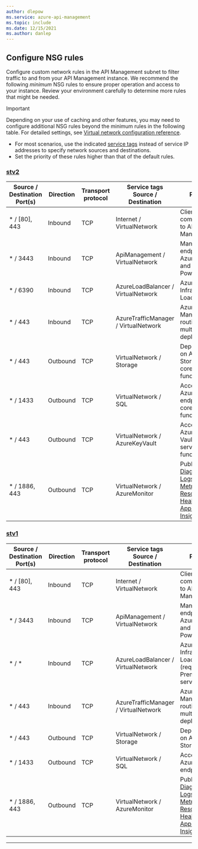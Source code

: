 ```yaml
---
author: dlepow
ms.service: azure-api-management
ms.topic: include
ms.date: 12/15/2021
ms.author: danlep
---
```


## Configure NSG rules

Configure custom network rules in the API Management subnet to filter traffic to and from your API Management instance. We recommend the following *minimum* NSG rules to ensure proper operation and access to your instance. Review your environment carefully to determine more rules that might be needed. 

> [!IMPORTANT] 
> Depending on your use of caching and other features, you may need to configure additional NSG rules beyond the minimum rules in the following table. For detailed settings, see [Virtual network configuration reference](../articles/api-management/virtual-network-reference.md#required-ports). 

  * For most scenarios, use the indicated [service tags](../articles/virtual-network/service-tags-overview.md) instead of service IP addresses to specify network sources and destinations. 
  * Set the priority of these rules higher than that of the default rules.

### [stv2](#tab/stv2)

| Source / Destination Port(s) | Direction          | Transport protocol |   Service tags <br> Source / Destination   | Purpose                                                  | VNet type |
|------------------------------|--------------------|--------------------|---------------------------------------|-------------------------------------------------------------|----------------------|
| * / [80], 443                  | Inbound            | TCP                | Internet / VirtualNetwork            | Client communication to API Management                   | External only          |
| * / 3443                     | Inbound            | TCP                | ApiManagement / VirtualNetwork       | Management endpoint for Azure portal and PowerShell        | External & Internal  |
| * / 6390                       | Inbound            | TCP                | AzureLoadBalancer / VirtualNetwork | Azure Infrastructure Load Balancer                        | External & Internal  |
| * / 443 | Inbound | TCP | AzureTrafficManager / VirtualNetwork | Azure Traffic Manager routing for multi-region deployment | External only |
| * / 443                  | Outbound           | TCP                | VirtualNetwork / Storage             | Dependency on Azure Storage for core service functionality                            | External & Internal  |
| * / 1433                     | Outbound           | TCP                | VirtualNetwork / SQL                 | Access to Azure SQL endpoints for core service functionality                          | External & Internal  |
| * / 443                     | Outbound           | TCP                | VirtualNetwork / AzureKeyVault                | Access to Azure Key Vault for core service functionality                         | External & Internal  |
| * / 1886, 443                     | Outbound           | TCP                | VirtualNetwork / AzureMonitor         | Publish [Diagnostics Logs and Metrics](../articles/api-management/api-management-howto-use-azure-monitor.md), [Resource Health](../articles//service-health/resource-health-overview.md), and [Application Insights](../articles/api-management/api-management-howto-app-insights.md)                  | External & Internal  |


### [stv1](#tab/stv1)

| Source / Destination Port(s) | Direction          | Transport protocol |   Service tags <br> Source / Destination   | Purpose                                                  | VNet type |
|------------------------------|--------------------|--------------------|---------------------------------------|-------------------------------------------------------------|----------------------|
| * / [80], 443                  | Inbound            | TCP                | Internet / VirtualNetwork            | Client communication to API Management                   | External only          |
| * / 3443                     | Inbound            | TCP                | ApiManagement / VirtualNetwork       | Management endpoint for Azure portal and PowerShell        | External & Internal  |
| * / *                       | Inbound            | TCP                | AzureLoadBalancer / VirtualNetwork | Azure Infrastructure Load Balancer (required for Premium service tier)                          | External & Internal  |
| * / 443 | Inbound | TCP | AzureTrafficManager / VirtualNetwork | Azure Traffic Manager routing for multi-region deployment | External only |
| * / 443                  | Outbound           | TCP                | VirtualNetwork / Storage             | Dependency on Azure Storage                             | External & Internal  |
| * / 1433                     | Outbound           | TCP                | VirtualNetwork / SQL                 | Access to Azure SQL endpoints                           | External & Internal  |
| * / 1886, 443                     | Outbound           | TCP                | VirtualNetwork / AzureMonitor         | Publish [Diagnostics Logs and Metrics](../articles/api-management/api-management-howto-use-azure-monitor.md), [Resource Health](../articles/service-health/resource-health-overview.md), and [Application Insights](../articles/api-management/api-management-howto-app-insights.md)                  | External & Internal  |


---
